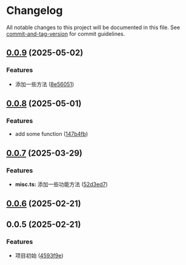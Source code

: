 # Changelog

All notable changes to this project will be documented in this file. See [commit-and-tag-version](https://github.com/absolute-version/commit-and-tag-version) for commit guidelines.

## [0.0.9](https://github.com/ting772/utils/compare/v0.0.8...v0.0.9) (2025-05-02)


### Features

* 添加一些方法 ([8e56051](https://github.com/ting772/utils/commit/8e560511db0acbd7b4c8e58e175f8cbd02d30642))

## [0.0.8](https://github.com/ting772/utils/compare/v0.0.7...v0.0.8) (2025-05-01)


### Features

* add some function ([147b4fb](https://github.com/ting772/utils/commit/147b4fb9820e7fad1581e0375792dee8728e2de0))

## [0.0.7](https://github.com/ting772/utils/compare/v0.0.6...v0.0.7) (2025-03-29)


### Features

* **misc.ts:** 添加一些功能方法 ([52d3ed7](https://github.com/ting772/utils/commit/52d3ed7752d86de96a740a7ed6981fb8d5854e75))

## [0.0.6](https://github.com/ting772/utils/compare/v0.0.5...v0.0.6) (2025-02-21)

## 0.0.5 (2025-02-21)


### Features

* 项目初始 ([4593f9e](https://github.com/ting772/utils/commit/4593f9e66a1712142db069d5633577027a092c50))
